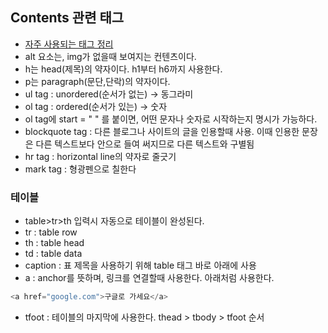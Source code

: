 ## Contents 관련 태그
- [자주 사용되는 태그 정리](https://pridiot.tistory.com/6)
- alt 요소는, img가 없을때 보여지는 컨텐츠이다.
- h는 head(제목)의 약자이다. h1부터 h6까지 사용한다.
- p는 paragraph(문단,단락)의 약자이다. 
- ul tag : unordered(순서가 없는) -> 동그라미
- ol tag : ordered(순서가 있는) -> 숫자
- ol tag에 start = " " 를 붙이면, 어떤 문자나 숫자로 시작하는지 
명시가 가능하다.
- blockquote tag : 다른 블로그나 사이트의 글을 인용할때 사용. 이때 인용한 문장은 다른 텍스트보다 안으로 들여 써지므로 다른 텍스트와 구별됨
- hr tag : horizontal line의 약자로 줄긋기
- mark tag : 형광펜으로 칠한다

### 테이블
- table>tr>th 입력시 자동으로 테이블이 완성된다.
- tr : table row
- th : table head
- td : table data
- caption : 표 제목을 사용하기 위해 table 태그 바로 아래에 사용
- a : anchor를 뜻하며, 링크를 연결할때 사용한다. 아래처럼 사용한다. 
```javascript
<a href="google.com">구글로 가세요</a>
```
- tfoot : 테이블의 마지막에 사용한다. thead > tbody > tfoot 순서
